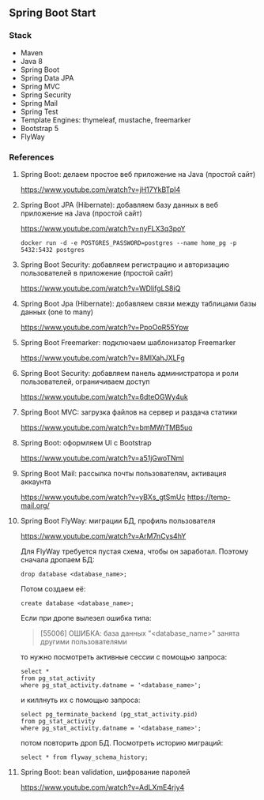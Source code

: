 ## Spring Boot Start

### Stack

* Maven
* Java 8
* Spring Boot
* Spring Data JPA
* Spring MVC
* Spring Security
* Spring Mail
* Spring Test
* Template Engines: thymeleaf, mustache, freemarker
* Bootstrap 5
* FlyWay

### References

1. Spring Boot: делаем простое веб приложение на Java (простой сайт)

   https://www.youtube.com/watch?v=jH17YkBTpI4

2. Spring Boot JPA (Hibernate): добавляем базу данных в веб приложение на Java (простой сайт)

   https://www.youtube.com/watch?v=nyFLX3q3poY

   `docker run -d -e POSTGRES_PASSWORD=postgres --name home_pg -p 5432:5432 postgres`

3. Spring Boot Security: добавляем регистрацию и авторизацию пользователей в приложение (простой сайт)

   https://www.youtube.com/watch?v=WDlifgLS8iQ

4. Spring Boot Jpa (Hibernate): добавляем связи между таблицами базы данных (one to many)

   https://www.youtube.com/watch?v=PpoOoR55Ypw

5. Spring Boot Freemarker: подключаем шаблонизатор Freemarker

   https://www.youtube.com/watch?v=8MlXahJXLFg

6. Spring Boot Security: добавляем панель администратора и роли пользователей, ограничиваем доступ

   https://www.youtube.com/watch?v=6dteOGWy4uk

7. Spring Boot MVC: загрузка файлов на сервер и раздача статики

   https://www.youtube.com/watch?v=bmMWrTMB5uo

8. Spring Boot: оформляем UI с Bootstrap

   https://www.youtube.com/watch?v=a51jGwoTNmI

9. Spring Boot Mail: рассылка почты пользователям, активация аккаунта

   https://www.youtube.com/watch?v=yBXs_gtSmUc
   https://temp-mail.org/

10. Spring Boot FlyWay: миграции БД, профиль пользователя

    https://www.youtube.com/watch?v=ArM7nCys4hY

    Для FlyWay требуется пустая схема, чтобы он заработал.
    Поэтому сначала дропаем БД:
     ```postgresql
     drop database <database_name>;
     ```
    Потом создаем её:
     ```postgresql
     create database <database_name>;
     ```
    Если при дропе вылезел ошибка типа:
    > [55006] ОШИБКА: база данных "<database_name>" занята другими пользователями

    то нужно посмотреть активные сессии с помощью запроса:
     ```postgresql
     select *
     from pg_stat_activity
     where pg_stat_activity.datname = '<database_name>';
     ```
    и киллнуть их с помощью запроса:
     ```postgresql
     select pg_terminate_backend (pg_stat_activity.pid)
     from pg_stat_activity
     where pg_stat_activity.datname = '<database_name>';
     ```
    потом повторить дроп БД.
    Посмотреть историю миграций:
    ```postgresql
    select * from flyway_schema_history;
    ```

11. Spring Boot: bean validation, шифрование паролей

    https://www.youtube.com/watch?v=AdLXmE4rjy4
